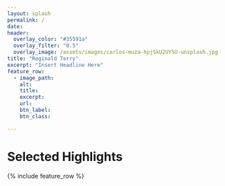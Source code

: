 ```yaml
---
layout: splash
permalink: /
date: 
header:
  overlay_color: "#35591a"
  overlay_filter: "0.5"
  overlay_image: /assets/images/carlos-muza-hpjSkU2UYSU-unsplash.jpg
title: "Reginald Terry"
excerpt: "Insert Headline Here"
feature_row:
  - image_path: 
    alt: 
    title: 
    excerpt: 
    url: 
    btn_label: 
    btn_class: 

---
```


# Selected Highlights

{% include feature_row %}